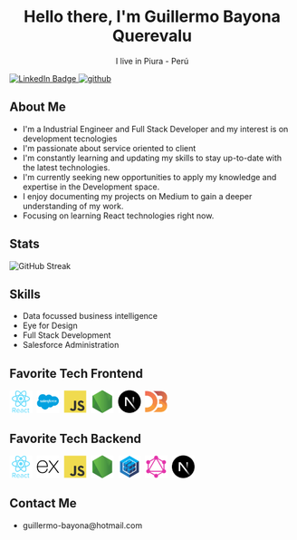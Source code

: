 <div id="header" align="center">
  <h1>Hello there, I'm Guillermo Bayona Querevalu</h1>
  <p>I live in Piura - Perú </p>
</div>

<div id="badges">
  <a href="[[(https://www.linkedin.com/in/guillermo-bayona-querevalu-5b94b966/)]]">
    <img src="https://img.shields.io/badge/LinkedIn-blue?style=for-the-badge&logo=linkedin&logoColor=white" alt="LinkedIn Badge"/>
  </a>
  <a href="[(https://github.com/https://github.com/gbayonaq)]">
   <img src='https://cdn.jsdelivr.net/npm/simple-icons@3.0.1/icons/github.svg' alt='github' height='40'>
  </a>
</div>

<div id="bio">
  <h2>About Me</h2>
  <ul>
    <li>I'm a Industrial Engineer and Full Stack Developer and my interest is on development tecnologies</li>
    <li>I'm passionate about service oriented to client</li>
    <li>I'm constantly learning and updating my skills to stay up-to-date with the latest technologies.</li>    <li>I'm currently seeking new opportunities to apply my knowledge and expertise in the Development space.</li>
    <li>I enjoy documenting my projects on Medium to gain a deeper understanding of my work.</li>
    <li>Focusing on learning React technologies right now.</li>
  </ul>
</div>

<div id="stats">
  <h2>Stats</h2>
  <img src="https://streak-stats.demolab.com?user=[gbayonaq]&theme=transparent&fire=EB5454" alt="GitHub Streak"/>
</div>

<div id="skills">
  <h2>Skills</h2>
  <ul>
    <li>Data focussed business intelligence</li>
    <li>Eye for Design</li>
    <li>Full Stack Development</li>
    <li>Salesforce Administration</li>
  </ul>
</div>

## Favorite Tech Frontend
<div>
  <img src="https://github.com/devicons/devicon/blob/master/icons/react/react-original-wordmark.svg" title="React" alt="React" width="40" height="40"/>&nbsp;
  <img src="https://github.com/devicons/devicon/blob/master/icons/salesforce/salesforce-original.svg" title="SF" alt="sf" width="40" height="40"/>&nbsp;
  <img src="https://github.com/devicons/devicon/blob/master/icons/javascript/javascript-original.svg" title="Javascript" alt="Py" width="40" height="40"/>&nbsp;
   <img src="https://github.com/devicons/devicon/blob/master/icons/nodejs/nodejs-original.svg" title="NodeJs" alt="NodeJs" width="40" height="40"/>&nbsp;
  <img src="https://github.com/devicons/devicon/blob/master/icons/nextjs/nextjs-original.svg" title="NextJs" alt="NextJs" width="40" height="40"/>&nbsp;
  <img src="https://github.com/devicons/devicon/blob/master/icons/d3js/d3js-original.svg"  title="D3" alt="D3" width="40" height="40"/>&nbsp;
  <div>         

## Favorite Tech Backend
<div>
  <img src="https://github.com/devicons/devicon/blob/master/icons/react/react-original-wordmark.svg" title="React" alt="React" width="40" height="40"/>&nbsp;
  <img src="https://github.com/devicons/devicon/blob/master/icons/express/express-original.svg" title="Express JS" alt="Express Js" width="40" height="40"/>&nbsp;
  <img src="https://github.com/devicons/devicon/blob/master/icons/javascript/javascript-original.svg" title="Javascript" alt="Py" width="40" height="40"/>&nbsp;
   <img src="https://github.com/devicons/devicon/blob/master/icons/nodejs/nodejs-original.svg" title="NodeJs" alt="NodeJs" width="40" height="40"/>&nbsp;
  <img src="https://github.com/devicons/devicon/blob/master/icons/sequelize/sequelize-original.svg" title="Sequelize" alt="Sequelize" width="40" height="40"/>&nbsp;
  <img src="https://github.com/devicons/devicon/blob/master/icons/graphql/graphql-plain.svg"  title="GraphQL" alt="GraphQL" width="40" height="40"/>&nbsp;
  <img src="https://github.com/devicons/devicon/blob/master/icons/nextjs/nextjs-original.svg"  title="NextJs" alt="NextJs" width="40" height="40"/>&nbsp;  
  <div>         

<div id="Contact Me">
  <h2>Contact Me</h2>
  <ul>
    <li>guillermo-bayona@hotmail.com</li>
  </ul>
</div>

